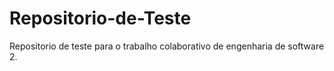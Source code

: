 # Repositorio-de-Teste
Repositorio de teste para o trabalho colaborativo de engenharia de software 2.
